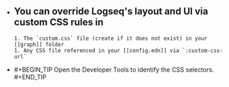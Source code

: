 - You can override Logseq's layout and UI via custom CSS rules in
	-
	  1. The `custom.css` file (create if it does not exist) in your [[graph]] folder
	  1. Any CSS file referenced in your [[config.edn]] via `:custom-css-url`
-
  #+BEGIN_TIP
  Open the Developer Tools to identify the CSS selectors.
  #+END_TIP